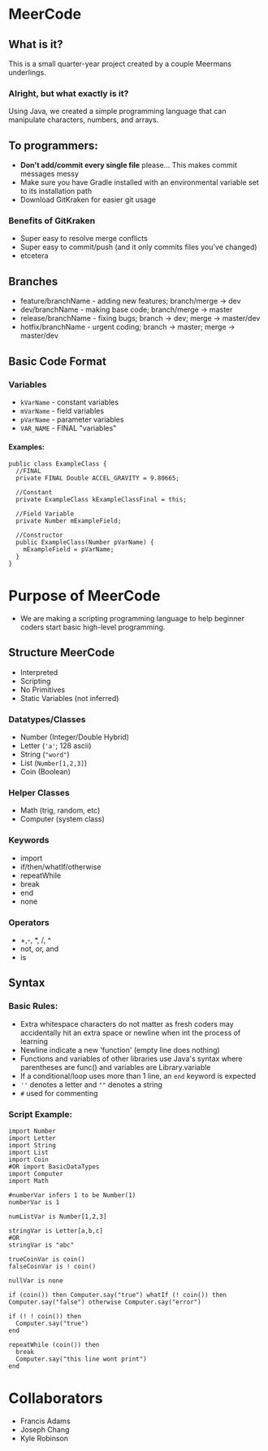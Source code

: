 # MeerCode
## What is it?
This is a small quarter-year project created by a couple Meermans underlings.
### Alright, but what exactly is it?
Using Java, we created a simple programming language that can manipulate characters, numbers, and arrays.

## To programmers:
- **Don't add/commit every single file** please... This makes commit messages messy
- Make sure you have Gradle installed with an environmental variable set to its installation path
- Download GitKraken for easier git usage
### Benefits of GitKraken
- Super easy to resolve merge conflicts
- Super easy to commit/push (and it only commits files you've changed)
- etcetera

## Branches
- feature/branchName - adding new features; branch/merge -> dev
- dev/branchName - making base code; branch/merge -> master
- release/branchName - fixing bugs; branch -> dev; merge -> master/dev
- hotfix/branchName - urgent coding; branch -> master; merge -> master/dev

## Basic Code Format
### Variables
- `kVarName` - constant variables
- `mVarName` - field variables
- `pVarName` - parameter variables
- `VAR_NAME` - FINAL "variables"
#### Examples:
```
public class ExampleClass {
  //FINAL
  private FINAL Double ACCEL_GRAVITY = 9.80665;
  
  //Constant
  private ExampleClass kExampleClassFinal = this;
  
  //Field Variable
  private Number mExampleField;
  
  //Constructor
  public ExampleClass(Number pVarName) {
    mExampleField = pVarName;
  }
}
```
# Purpose of MeerCode
- We are making a scripting programming language to help beginner coders start basic high-level programming. 

## Structure MeerCode
- Interpreted
- Scripting
- No Primitives
- Static Variables (not inferred)

### Datatypes/Classes
- Number (Integer/Double Hybrid)
- Letter (`'a'`; 128 ascii)
- String (`"word"`)
- List (`Number[1,2,3]`)
- Coin (Boolean)
### Helper Classes
- Math (trig, random, etc)
- Computer (system class)

### Keywords
- import
- if/then/whatIf/otherwise
- repeatWhile
- break
- end
- none

### Operators
- +,-, *, /, ^
- not, or, and
- is

## Syntax
### Basic Rules:
- Extra whitespace characters do not matter as fresh coders may accidentally hit an extra space or newline when int the process of learning
- Newline indicate a new 'function' (empty line does nothing)
- Functions and variables of other libraries use Java's syntax where parentheses are func() and variables are Library.variable
- If a conditional/loop uses more than 1 line, an `end` keyword is expected
- `''` denotes a letter and `""` denotes a string
- `#` used for commenting
### Script Example:
```
import Number
import Letter
import String
import List
import Coin
#OR import BasicDataTypes
import Computer
import Math

#numberVar infers 1 to be Number(1)
numberVar is 1

numListVar is Number[1,2,3]

stringVar is Letter[a,b,c]
#OR
stringVar is "abc"

trueCoinVar is coin()
falseCoinVar is ! coin()

nullVar is none

if (coin()) then Computer.say("true") whatIf (! coin()) then Computer.say("false") otherwise Computer.say("error")

if (! ! coin()) then
  Computer.say("true")
end

repeatWhile (coin()) then
  break
  Computer.say("this line wont print")
end
```


# Collaborators
- Francis Adams
- Joseph Chang
- Kyle Robinson
